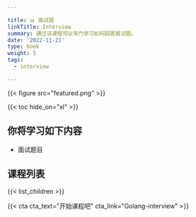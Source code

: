 ```yaml
---

title: 📊 面试题
linkTitle: Interview
summary: 通过该课程可以专门学习如何回答面试题。
date: '2022-11-21'
type: book
weight: 5
tags:
  - interview

---
```


{{< figure src="featured.png" >}}

{{< toc hide_on="xl" >}}

## 你将学习如下内容

- 面试题目

## 课程列表

{{< list_children >}}

{{< cta cta_text="开始课程吧" cta_link="Golang-interview" >}}
